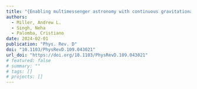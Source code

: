 ```yaml
---
title: "{Enabling multimessenger astronomy with continuous gravitational waves: Early warning and sky localization of binary neutron stars in the Einstein Telescope}"
authors:
  - Miller, Andrew L.
  - Singh, Neha
  - Palomba, Cristiano
date: 2024-02-01
publication: "Phys. Rev. D"
doi: "10.1103/PhysRevD.109.043021"
url_doi: "https://doi.org/10.1103/PhysRevD.109.043021"
# featured: false
# summary: ""
# tags: []
# projects: []
---
```

